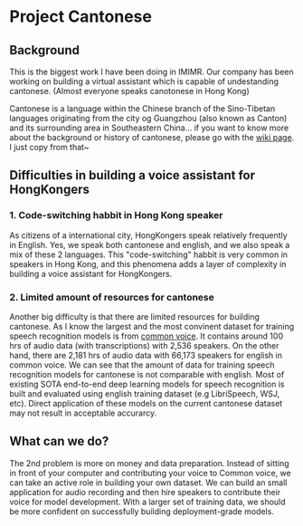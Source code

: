 # Project Cantonese

## Background
This is the biggest work I have been doing in IMIMR. Our company has been working on building a virtual assistant which is capable of undestanding cantonese. (Almost everyone speaks canotonese in Hong Kong)

Cantonese is a language within the Chinese branch of the Sino-Tibetan languages originating from the city og Guangzhou (also known as Canton) and its surrounding area in Southeastern China... if you want to know more about the background or history of cantonese, please go with the [wiki page](https://en.wikipedia.org/wiki/Cantonese). I just copy from that~

## Difficulties in building a voice assistant for HongKongers

### 1. Code-switching habbit in Hong Kong speaker
As citizens of a international city, HongKongers speak relatively frequently in English. Yes, we speak both cantonese and english, and we also speak a mix of these 2 languages. This "code-switching" habbit is very common in speakers in Hong Kong, and this phenomena adds a layer of complexity in building a voice assistant for HongKongers.

### 2. Limited amount of resources for cantonese
Another big difficulty is that there are limited resources for building cantonese. As I know the largest and the most convinent dataset for training speech recognition models is from [common voice](https://commonvoice.mozilla.org/zh-HK/datasets). It contains around 100 hrs of audio data (with transcriptions) with 2,536 speakers. On the other hand, there are 2,181 hrs of audio data with 66,173 speakers for english in common voice. We can see that the amount of data for training speech recognition models for cantonese is not comparable with english. Most of existing SOTA end-to-end deep learning models for speech recognition is built and evaluated using english training dataset (e.g LibriSpeech, WSJ, etc). Direct application of these models on the current cantonese dataset may not result in acceptable accurarcy.

## What can we do?
The 2nd problem is more on money and data preparation. Instead of sitting in front of your computer and contributing your voice to Common voice, we can take an active role in building your own dataset. We can build an small application for audio recording and then hire speakers to contribute their voice for model development. With a larger set of training data, we should be more confident on successfully building deployment-grade models.




